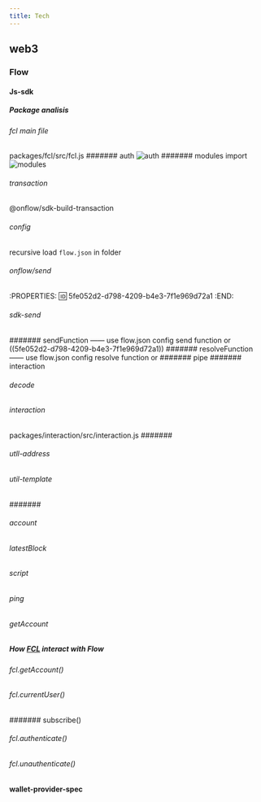 ```yaml
---
title: Tech
---
```


## web3
### Flow
#### Js-sdk
##### Package analisis
###### fcl main file  
packages/fcl/src/fcl.js
####### auth
![auth](https://trello-attachments.s3.amazonaws.com/5fccc55f9c47787592af6b96/505x222/cf6ad803cccfd69501cd183bac6c4753/image.png)
####### modules import
 ![modules](https://trello-attachments.s3.amazonaws.com/5fccc55f9c47787592af6b96/577x461/98faad85fa771dfeea66278ea651a319/image.png)
###### transaction
@onflow/sdk-build-transaction
###### config
recursive load `flow.json` in folder
###### onflow/send
:PROPERTIES:
:id: 5fe052d2-d798-4209-b4e3-7f1e969d72a1
:END:
###### sdk-send
####### sendFunction  —— use flow.json config send function or ((5fe052d2-d798-4209-b4e3-7f1e969d72a1))
####### resolveFunction —— use flow.json config resolve function or
####### pipe
####### interaction
###### decode
###### interaction
packages/interaction/src/interaction.js
#######
###### utll-address
###### util-template
#######
###### account
###### latestBlock
###### script
###### ping
###### getAccount
##### How [FCL](https://github.com/onflow/flow-js-sdk) interact with Flow
###### fcl.getAccount()
###### fcl.currentUser()
####### subscribe()
###### fcl.authenticate()
###### fcl.unauthenticate()
#### wallet-provider-spec
